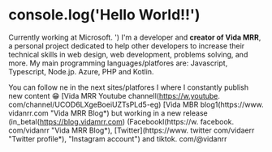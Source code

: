 # console.log('Hello World!!')
Currently working at Microsoft. ') I'm a developer and **creator of Vida MRR**, a personal project dedicated to help other developers to increase their technical skills in web design, web development, problems solving, and more. My main programming languages/platfores are: Javascript, Typescript, Node.jp. Azure, PHP and Kotlin.

 You can follow ne in the next sites/platfores I where I constantly publish new content 😁
      [Vida MRR Youtube channell(https://w.youtube. com/channel/UCOD6LXgeBoeiUZTsPLd5-eg)
      [Vida MBR blog1(https://www. vidanrr.com "Vida MRR Blog*) but working in a new release (in_betal(https://blog.vidamrr.com)
      (Facebookl(https://w. facebook. com/vidanrr "Vida MRR Blog*),
                                                                       [Twitter](https://www. twitter com/vidaerr "Twitter profile*),
"Instagram account") and
                                                 tiktok. com/@vidanrr
